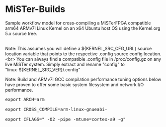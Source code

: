 # MiSTer-Builds

Sample workflow model for cross-compiling a MiSTerFPGA compatible arm64 ARMv7l Linux Kernel on an x64 Ubuntu host OS using the Kernel.org 5.x source tree. <br><br>

Note: This assumes you will define a ${KERNEL_SRC_CFG_URL} source location variable that points to the respective .config source config location. <br>
      You can always find a compatible .config file in /proc/config.gz on any live MiSTer system. Simply extract and rename "config" to "linux-${KERNEL_SRC_VER}/.config" 


Note: Build and ARMv7l GCC compilation performance tuning options below have proven to offer some basic system filesystem and network I/O performance. <br> 
<pre>
export ARCH=arm <br>
export CROSS_COMPILE=arm-linux-gnueabi- <br>
export CFLAGS=" -O2 -pipe -mtune=cortex-a9 -g" <br>
</pre>
